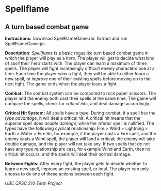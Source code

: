 # Spellflame

## A turn based combat game

**Instructions:**
Download SpellFlameGame.rar. Extract and run SpellFlameGame.jar.

**Description:**
*Spellflame* is a basic roguelike turn based combat game in which the player will play as a *hero*. The player will get to 
decide what kind of *spell* their hero starts with. The player can learn a maximum of three spells. The player will 
fight increasingly difficult enemy characters one at a time. Each time the player wins a fight, they will be able to 
either *learn* a new spell, or *improve* one of their existing spells before moving on to the next fight. The game ends 
when the player loses a fight. 

**Combat:**
The combat system can be compared to rock paper scissors. The player and the enemy both cast their spells at the same 
time. The game will compare the spells, check for *critical hits*, and deal damage accordingly.

**Critical Hit System:**
All spells have a type. During combat, if a spell has the *type advantage*, it will deal a critical hit. A critical hit 
means that the superior spell does *double damage*, while the inferior spell is nullified.
The types have the following cyclical relationship: 
Fire > Wind > Lightning > Earth > Water > Fire
So, for example, if the player casts a Fire spell, and the enemy casts a Wind spell, the player will land a critical; 
the enemy will take double damage, and the player will not take any.
If two spells that do not have any type relationship are cast, for example Wind and Earth, then no critical hit occurs, 
and the spells will deal their normal damage.

**Between Fights:**
After every fight, the player gets to decide whether to learn a new spell, improve an existing spell, or heal. The 
player can only choose to do one of these actions between each fight.

*UBC CPSC 210 Term Project*
